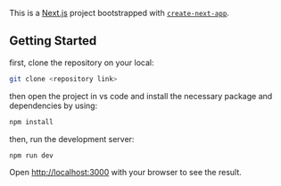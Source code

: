 This is a [Next.js](https://nextjs.org/) project bootstrapped with [`create-next-app`](https://github.com/vercel/next.js/tree/canary/packages/create-next-app).

## Getting Started
first, clone the repository on your local:
```bash
git clone <repository link>
```
then open the project in vs code and install the necessary package and dependencies by using:
```bash
npm install
```
then, run the development server:

```bash
npm run dev
```

Open [http://localhost:3000](http://localhost:3000) with your browser to see the result.


